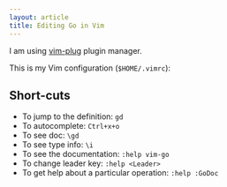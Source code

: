 ```yaml
---
layout: article
title: Editing Go in Vim
---
```


I am using [vim-plug](https://github.com/junegunn/vim-plug) plugin manager.

This is my Vim configuration (``$HOME/.vimrc``):

<script src="https://gist.github.com/baijum/05935833c919ef9b366d.js"></script>

## Short-cuts

* To jump to the definition: `gd`
* To autocomplete: `Ctrl+x+o`
* To see doc: `\gd`
* To see type info: `\i`
* To see the documentation: `:help vim-go`
* To change leader key: `:help <Leader>`
* To get help about a particular operation: `:help :GoDoc`
